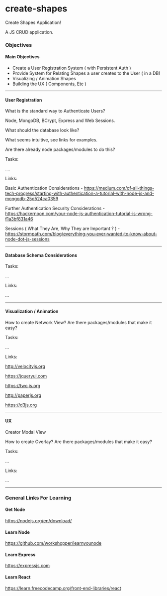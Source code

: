 # create-shapes
Create Shapes Application!

A JS CRUD application. 

### Objectives

#### Main Objectives

- Create a User Registration System ( with Persistent Auth )
- Provide System for Relating Shapes a user creates to the User ( in a DB) 
- Visualizing / Animation Shapes 
- Building the UX ( Components, Etc )
-------------
#### User Registration
 What is the standard way to Authenticate Users? 
 
 Node, MongoDB, BCrypt, Express and Web Sessions.
 
 What should the database look like? 
 
 What seems intuitive, see links for examples. 
 
 Are there already node packages/modules to do this?
 
 Tasks: 
 
 ....
 
 Links:
 
 Basic Authentication Considerations - https://medium.com/of-all-things-tech-progress/starting-with-authentication-a-tutorial-with-node-js-and-mongodb-25d524ca0359
 
 Further Authentication Security Considerations - https://hackernoon.com/your-node-js-authentication-tutorial-is-wrong-f1a3bf831a46
 
 Sessions ( What They Are, Why They are Important ? ) - https://stormpath.com/blog/everything-you-ever-wanted-to-know-about-node-dot-js-sessions
 
---------------------
#### Database Schema Considerations

Tasks: 

...

Links: 

...

------------
#### Visualization / Animation  
 
How to create Network View? Are there packages/modules that make it easy? 

Tasks: 

...

Links: 

http://velocityjs.org

https://jqueryui.com

https://two.js.org

http://paperjs.org

https://d3js.org

------------------------
####  UX  

Creator Modal View

How to create Overlay?  Are there packages/modules that make it easy? 


Tasks: 

...

Links: 

...

-----------------------------
### General Links For Learning 

#### Get Node
https://nodejs.org/en/download/


#### Learn Node 
https://github.com/workshopper/learnyounode

#### Learn Express
https://expressjs.com

#### Learn React 
https://learn.freecodecamp.org/front-end-libraries/react

